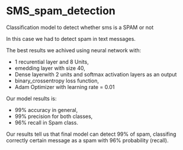 # SMS_spam_detection
Classification model to detect whether sms is a SPAM or not


In this case we had to detect spam in text messages.  

The best results we achived using neural network with:
- 1 recurential layer and 8 Units,
- emedding layer with size 40,
- Dense layerwith 2 units and softmax activation layers as an output 
- binary_crossentropy loss function,
- Adam Optimizer with learning rate = 0.01


Our model results is:
- 99% accuracy in general, 
- 99% precision for both classes,
- 96% recall in Spam class.

Our results tell us that final model can detect 99% of spam, classifing correctly certain message as a spam with 96% probability (recall).
